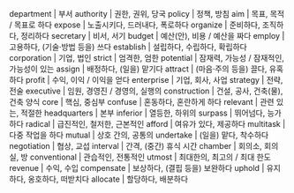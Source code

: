 department	| 부서
authority	| 권한, 권위, 당국
policy	| 정책, 방침
aim	| 목표, 목적 / 목표로 하다
expose	| 노출시키다, 드러내다, 폭로하다
organize	| 준비하다, 조직하다, 정리하다
secretary	| 비서, 서기
budget	| 예산(안), 비용 / 예산을 짜다
employ	| 고용하다, (기술·방법 등을) 쓰다
establish	| 설립하다, 수립하다, 확립하다
corporation	| 기업, 법인
strict	| 엄격한, 엄한
potential	| 잠재력, 가능성 / 잠재적인, 가능성이 있는
assign	| 배정하다, (일을) 맡기다
attract	| (마음·주의 등을) 끌다, 유혹하다
profit	| 수익, 이익 / 이익을 얻다
enterprise	| 기업, 회사, 사업
strategy	| 전략, 전술
executive	| 임원, 경영진 / 경영의, 실행의
construction	| 건설, 공사, 건축(물), 건축 양식
core	| 핵심, 중심부
confuse	| 혼동하다, 혼란하게 하다
relevant	| 관련 있는, 적절한
headquarters	| 본부
inferior	| 열등한, 하위의
surpass	| 뛰어넘다, 능가하다
radical	| 급진적인, 철저한, 근본적인
afford	| 여유가 있다, 제공하다
multitask	| 다중 작업을 하다
mutual	| 상호 간의, 공통의
undertake	| (일을) 맡다, 착수하다
negotiation	| 협상, 교섭
interval	| 간격, (중간) 휴식 시간
chamber	| 회의소, 회의실, 방
conventional	| 관습적인, 전통적인
utmost	| 최대한의, 최고의 / 최대 한도
revenue	| 수익, 수입
compensate	| 보상하다, (결핍 등을) 보완하다
uphold	| 유지하다, 옹호하다, 떠받치다
allocate	| 할당하다, 배분하다
